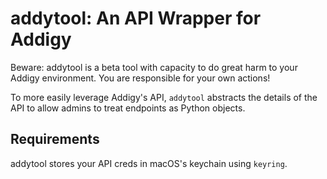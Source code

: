 # addytool: An API Wrapper for Addigy

Beware: addytool is a beta tool with capacity to do great harm to your Addigy environment. You are responsible for your own actions!

To more easily leverage Addigy's API, `addytool` abstracts the details of the API to allow admins to treat endpoints as Python objects. 

## Requirements
addytool stores your API creds in macOS's keychain using `keyring`.
